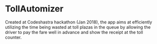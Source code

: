 # TollAutomizer

Created at Codeshastra hackathon (Jan 2018), the app aims at efficiently utilizing the time being wasted at toll plazas in the queue by allowing the driver to pay the fare well in advance and show the receipt at the toll counter.
